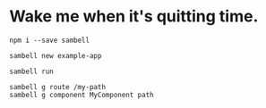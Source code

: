 # Wake me when it's quitting time.

```
npm i --save sambell
```

```
sambell new example-app
```

```
sambell run
```

```
sambell g route /my-path
sambell g component MyComponent path
```
